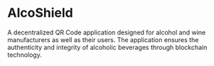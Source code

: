 # AlcoShield
A decentralized QR Code application designed for alcohol and wine manufacturers as well as their users. The application ensures the authenticity and integrity of alcoholic beverages through blockchain technology.
